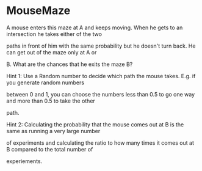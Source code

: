 # MouseMaze

A mouse enters this maze at A and keeps moving. When he gets to an intersection he takes either of the two

paths in front of him with the same probability but he doesn't turn back. He can get out of the maze only at A or

B. What are the chances that he exits the maze B?

Hint 1: Use a Random number to decide which path the mouse takes. E.g. if you generate random numbers

between 0 and 1, you can choose the numbers less than 0.5 to go one way and more than 0.5 to take the other

path.

Hint 2: Calculating the probability that the mouse comes out at B is the same as running a very large number

of experiments and calculating the ratio to how many times it comes out at B compared to the total number of

experiements.
